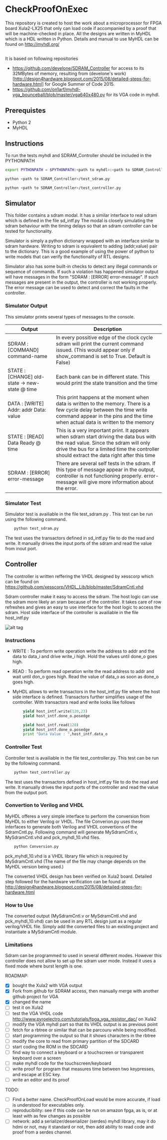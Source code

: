 # CheckProofOnExec

This repository is created to host the work about a microprocessor for FPGA board Xula2-LX25 that only can load code if accompanied by a proof that will be machine-checked in place. All the designs are written in MyHDL which is a HDL written in Python. Details and manual to use MyHDL can be found on http://myhdl.org/

## 

It is based on following repositories

* https://github.com/develone/SDRAM_Controller for access to its 32MBytes of memory, resulting from (develone's work)[http://design4hardware.blogspot.com/2015/08/detailed-steps-for-hardware.html] for Google Summer of Code 2015.
* https://github.com/on1arf/myhdl-vga_bounceball/blob/master/vga640x480.py for its VGA code in myhdl.

## Prerequistes ##

* Python 2
* MyHDL

## Instructions ##

To run the tests myhdl and SDRAM_Controller should be included in the PYTHONPATH
```bash
export PYTHONPATH = $PYTHONPATH:<path to myhdl>:<path to SDRAM_Controller>

python <path to SDRAM_Controller>/test_sdram.py

python <path to SDRAM_Controller>/test_controller.py
```
## Simulator ##

This folder contains a sdram modal. It has a similar interface to real sdram which is defined in the file sd_intf.py
The modal is closely simulating the sdram behaviour with the timing delays so that an sdram controller can be tested for functionality.

Simulator is simply a python dictionary wrapped with an interface similar to sdram hardware. Writing to sdram is equivalent to adding (addr,value) pair to the dictionary. This is a good example of using the power of python to write models that can verify the functionality of RTL designs. 

Simulator also has some built-in checks to detect any illegal commands or sequence of commands. If such a violation has happened simulator output will have messages in the form "SDRAM : [ERROR] error-message". If such messages are present in the output, the controller is not working properly. The error message can be used to detect and correct the faults in the controller.

### Simulator Output ###

This simulator prints several types of messages to the console.

| Output                                         | Description                                                                             |
|------------------------------------------------|-----------------------------------------------------------------------------------------|
|SDRAM : [COMMAND]  command-name                 | In every possitive edge of the clock cycle sdram will print the current command issued. (This would appear only if show_command is set to True. Default is False) |
|STATE : [CHANGE] old-state -> new-state @  time | Each bank can be in different state. This would print the state transition and the time |
|DATA : [WRITE] Addr: addr  Data: value          | This print happens at the moment when data is written to the memory. There is a few cycle delay between the time write command appear in the pins and the time when actual data is written to the memory |
|STATE : [READ] Data Ready @  time               | This is a very important print. It appears when sdram start driving the data bus with the read value. Since the sdram will only drive the bus for a limited time the controller should extract the data right after this time |
|SDRAM : [ERROR] error-message                   | There are several self tests in the sdram. If this type of message appear in the output, controller is not functioning properly. error-message will give more information about the error. |

### Simulator Test ###

Simulator test is availiable in the file test_sdram.py . This test can be run using the following command.
```bash
	python test_sdram.py
```
The test uses the transactors defined in sd_intf.py file to do the read and write. It manually drives the input ports of the sdram and read the value from inout port.  

## Controller ##

The controller is written reffering the VHDL designed by xesscorp which can be found on https://github.com/xesscorp/VHDL_Lib/blob/master/SdramCntl.vhd

Sdram controller make it easy to access the sdram. The host logic can use the sdram more likely an sram because of the controller. It takes care of row refreshes and gives an easy to use interface for the host logic to access the sdram. Host side interface of the controller is availiable in the file host_intf.py

![alt tag](http://1.bp.blogspot.com/-7NdtaBXzLTk/VcwHf4cldVI/AAAAAAAAAbg/9GWwOfUk1lc/s1600/controller.png)

### Instructions ###

* WRITE : To perform write operation write the address to addr and the data to data_i and drive write_i high. Hold the values until done_o goes high.
* READ  : To perform read operation write the read address to addr and wait until don_o goes high. Read the value of data_o as soon as done_o goes high. 

* MyHDL allows to write transactors in the host_intf.py file where the host side interface is defined. Transactors further simplifies usage of the controller. With transactors read and write looks like follows

```python
        yield host_intf.write(120,23)
        yield host_intf.done_o.posedge

        yield host_intf.read(120)
        yield host_intf.done_o.posedge
        print "Data Value : ",host_intf.data_o
```

### Controller Test ###

Controller test is availiable in the file test_controller.py. This test can be run by the following command.
```bash
	python test_controller.py
```
The test uses the transactors defined in host_intf.py file to do the read and write. It manually drives the input ports of the controller and read the value from the output port.

### Convertion to Verilog and VHDL ###

MyHDL offeres a very simple interface to perform the conversion from MyHDL to either Verilog or VHDL. The file Converion.py uses these interfaces to generate both Verilog and VHDL convertions of the SdramCntl.py. Following command will generate MySdramCntl.v, MySdramCntl.vhd and pck_myhdl_10.vhd files.
```bash
	python Conversion.py
```
pck_myhdl_10.vhd is a VHDL library file which is required by MySdramCntl.vhd (The name of the file may change depends on the MyHDL version being used.)

The converted VHDL design has been verified on Xula2 board. Detailed step followed for the hardware verification can be found at http://design4hardware.blogspot.com/2015/08/detailed-steps-for-hardware.html

### How to Use ###

The converted output (MySdramCntl.v or MySdramCntl.vhd and pck_myhdl_10.vhd) can be used in any RTL design just as a regular verilog/VHDL file. Simply add the converted files to an existing project and instantiate a MySdramCntl module.

### Limitations ###

Sdram can be programmed to used in several different modes. However this controller does not allow to set up the sdram user mode. Instead it uses a fixed mode where burst length is one.

ROADMAP:
- [x] bought the Xula2 with VGA output
- [x] Fork from github for SDRAM access, then manually merge with another github project for VGA
- [x] changed the name
- [ ] test it on Xula2
- [ ] test the VGA VHDL code http://www.pyroelectro.com/tutorials/fpga_vga_resistor_dac/ on Xula2 
- [ ] modify the VGA myhdl part so that its VHDL output is as previous point
- [ ] fetch for a rbtree or similar that can be parcouru while being modified.
- [ ] start programming the output so that it shows characters in the rbtree
- [ ] modify the core to read from primary partition of the SDCARD
- [ ] start coding the ROM in the SDCARD
- [ ] find way to connect a keyboard or a touchscreen or transparent keyboard over a screen
- [ ] make myhdl code for the touchscreen/keyboard
- [ ] write proof for program that measures time between two keypresses, and escape at ESC key.
- [ ] write an editor and its proof

TODO:
- [ ] Find a better name. CheckProofOnLoad would be more accurate, if load is understood for executables only.
- [ ] reproducibility: see if this code can be run on amazon fpga, as is, or at least with as few changes as possible
- [ ] network: add a serializer/deserializer (serdes) myhdl library, may it do hdmi or not, may it standard or not, then add ability to read code and proof from a serdes channel.
